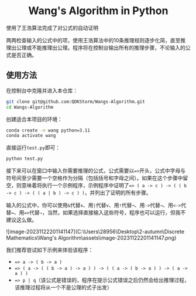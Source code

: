 # <center>Wang's Algorithm in Python</center>

使用了王浩算法完成了对公式的自动证明

两两检查输入的公式中的项，使用王浩算法中的10条推理规则逐步化简，直至推理出公理或不能推理出公理。程序将在控制台输出所有的推理步骤，不论输入的公式是否正确。

## 使用方法

在控制台中克隆并进入本仓库：

```bash
git clone git@github.com:QDKStorm/Wangs-Algorithm.git
cd Wangs-Algorithm
```

创建适合本项目的环境：

```bash
conda create -n wang python=3.11
conda activate wang
```

直接运行`test.py`即可：

```bash
python test.py
```

接下来可以在窗口中输入你需要推理的公式，公式需要以`=>`开头，公式中字母与符号间至少需要一个空格作为分隔（包括括号和字母之间）。如果在这个步骤中留空，则意味着将执行一个示例程序，示例程序中证明了`=> ( a -> c ) -> ( ( b -> c ) -> ( ( a | b ) -> c ) )`，并列出了证明的所有步骤。

输入的公式中，你可以使用`&`代替`∧`、用`|`代替`∨`、用`!`代替`¬`、用`->`代替`→`、用`<->`代替`↔`、用`=>`代替`⇒`，当然，如果选择直接输入这些符号，程序也可以运行，但我不建议这么做。

![image-20231122201141147](C:\Users\28956\Desktop\2-autumn\Discrete Mathematics\Wang's Algorithm\assets\image-20231122201141147.png)

我们推荐尝试如下示例来体验该程序：

- `=> a -> ( b -> a )`
- `=> ( a -> ( ( b -> a ) -> a ) ) -> ( ( a -> ( b -> a ) ) -> ( a -> a ) )`
- `=> p | q`（该公式是错误的，程序在提示公式错误之后仍然会给出推理过程，该推理过程将从一个不是公理的式子出发）
